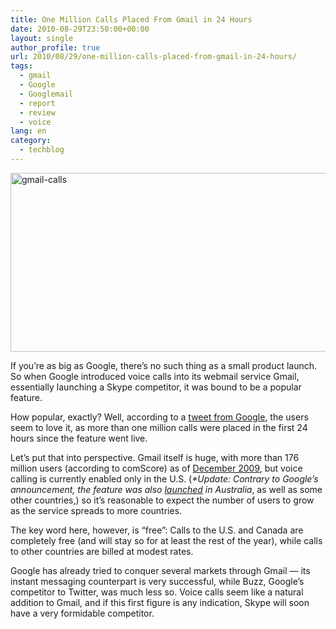 ```yaml
---
title: One Million Calls Placed From Gmail in 24 Hours
date: 2010-08-29T23:50:00+00:00
layout: single
author_profile: true
url: 2010/08/29/one-million-calls-placed-from-gmail-in-24-hours/
tags:
  - gmail
  - Google
  - Googlemail
  - report
  - review
  - voice
lang: en
category: 
  - techblog
---
```

[<img title="gmail-calls" border="0" alt="gmail-calls" src="http://lh4.ggpht.com/_vaUVXcmC3OI/THrrRc8MLsI/AAAAAAAACbk/wy7ztuwl7es/gmail-calls_thumb%5B2%5D.jpg?imgmax=800" width="521" height="286" />](http://lh5.ggpht.com/_vaUVXcmC3OI/THrrMIY-MrI/AAAAAAAACbg/LJeUiGmU5Jc/s1600-h/gmail-calls%5B2%5D.jpg)

If you’re as big as Google, there’s no such thing as a small product launch. So when Google introduced voice calls into its webmail service Gmail, essentially launching a Skype competitor, it was bound to be a popular feature.

How popular, exactly? Well, according to a [tweet from Google](https://twitter.com/google/status/22199802288), the users seem to love it, as more than one million calls were placed in the first 24 hours since the feature went live.

Let’s put that into perspective. Gmail itself is huge, with more than 176 million users (according to comScore) as of [December 2009](http://online.wsj.com/article/NA_WSJ_PUB:SB10001424052748703630404575053480962942848.html), but voice calling is currently enabled only in the U.S. (_*Update: Contrary to Google’s announcement, the feature was also [launched](http://www.news.com.au/technology/google-gifts-aussies-with-free-us-calls/story-e6frfro0-1225910897786) in Australia_, as well as some other countries,) so it’s reasonable to expect the number of users to grow as the service spreads to more countries.

The key word here, however, is “free”: Calls to the U.S. and Canada are completely free (and will stay so for at least the rest of the year), while calls to other countries are billed at modest rates.

Google has already tried to conquer several markets through Gmail — its instant messaging counterpart is very successful, while Buzz, Google’s competitor to Twitter, was much less so. Voice calls seem like a natural addition to Gmail, and if this first figure is any indication, Skype will soon have a very formidable competitor.